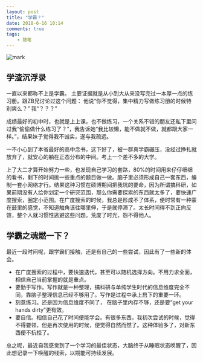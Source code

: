 ```yaml
---
layout: post
title: "学霸？"
date: 2018-6-16 10:14
comments: true
tags: 
	- 随笔
---
```


![mark](http://pa5o7mbqo.bkt.clouddn.com/blog/180616/iHa07CG5Dm.png?imageslim)
<!--more-->

## 学渣沉浮录

一直以来都称不上是学霸。
主要证据就是从小到大从来没写完过一本厚一点的练习册。跟ZB兄讨论过这个问题：
他说“你不觉得，集中精力写做练习册的时候特别爽么？”
我“？？？”

成绩最好的初中时，也就是上上课，也不做练习，一个关系不错的朋友还私下里问过我“偷偷做什么练习了？”，我告诉她“我比较懒，能不做就不做，就都跟大家一样。”，结果妹子觉得我不诚实，遂与我疏远。

一不小心到了本省最好的高中念书，这下好了，被一群真学霸碾压，没经过挣扎就放弃了，就安心的躺在正态分布的中间。考上一个差不多的大学。

上了大二才算开始努力一些，也发现自己学习的套路，80%的时间用来仔仔细细的看书，剩下的时间挑一些重点的题目做一做。脑子里必须形成自己一套东西，编制一套小网络才行。结果这种习惯在硕博期间把我坑的要命，因为所谓搞科研，如果前期没有人给你划定一个研究范围，那么你需要探索的东西就太多了，要快速广度搜索，圈定小范围。在广度搜索的时候，我总是形成不了体系，便时常有一种蒙在鼓里的感觉，不知道触角该往哪里伸，于是就停滞了。太长时间得不到正向反馈，整个人就习惯性逃避这些问题。荒废了时光，怨不得他人。

## 学霸之魂燃一下？

最近一段时间呢，跟学霸们接触，还是有自己的一些尝试，因此有了一些新的体会。
- 在广度搜索的过程中，要快速迭代，甚至可以随机选择方向。不用力求全面，相信自己当前掌握的就是重点。
- 要勤于写作。写作就是一种整理，搞科研与单纯学生时代的信息维度完全不同，靠脑子整理信息已经不够用了。写作是过程中承上启下的重要一环。
- 刻意练习。还是因为信息维度不同了， 在脑子里内存不够，还是要“get your hands dirty”更有效。
- 要自信。相信自己花了时间便能学会。有很多东西，我初次尝试的时候，觉得不得要领，但是再次使用的时候，便觉得自然而然了。这种体验多了，对新东西便不抗拒了。

总之呢，最近自我感觉到了一个学习的最佳状态，大脑终于从睡眠状态唤醒了，因此想记录一下唤醒的线索，以期能可持续发展。